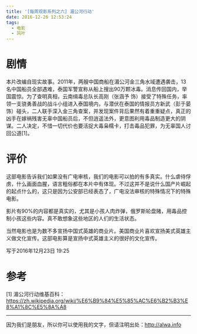 ```yaml
---
title: '[每周观影系列之六] 湄公河行动'
date: 2016-12-26 12:53:24
tags:
  - 电影
  - 风叶
---
```



# 剧情
本片改编自现实故事。2011年，两艘中国商船在湄公河金三角水域遭遇袭击，13名中国船员全部遇难，泰国军警宣称从船上搜出90万颗冰毒。消息传回国内，举国震惊。为了查明真相，云南缉毒总队长高刚（张涵予 饰）接受了特殊任务，率领一支骁勇善战的战斗小组进入泰国境内，与潜伏在泰国的情报员方新武（彭于晏 饰）碰头，二人联手深入金三角查案，并发现案件背后果然有着重重疑点，真正的凶手在嫁祸残害无辜中国船员后，不但逍遥法外，更意图利用毒品制造更大的阴谋。二人决定，不惜一切代价也要活捉大毒枭糯卡，打击毒品犯罪，为无辜国人讨回公道[1]。
<!-- more -->

# 评价
这部电影告诉我们如果没有广电审核，我们的电影可以拍的有多真实。什么虐待俘虏，什么画面血腥，语言粗俗都在本片中有体现。不过这并不是说什么国产片崛起的起点什么的，这只是因为公安部已经表态了，广电没法审核的特殊情况下的特殊电影。

影片有90%的内容都是真实的，尤其是小孩人肉炸弹，俄罗斯轮盘赌，用毒品控制小孩这些内容。真不敢想象这些地区的人们的生活状态。

当然电影也是为数不多宣扬中国式英雄的商业片。美国商业片喜欢宣扬美式英雄主义做文化宣传。这部电影算是宣扬中式英雄主义的很好的文化宣传。

写于2016年12月23日 19:25

# 参考
[1] 湄公河行动维基百科：https://zh.wikipedia.org/wiki/%E6%B9%84%E5%85%AC%E6%B2%B3%E8%A1%8C%E5%8A%A8

---

因为我们是朋友，所以你可以使用我的文字，但请注明出处：http://alwa.info
